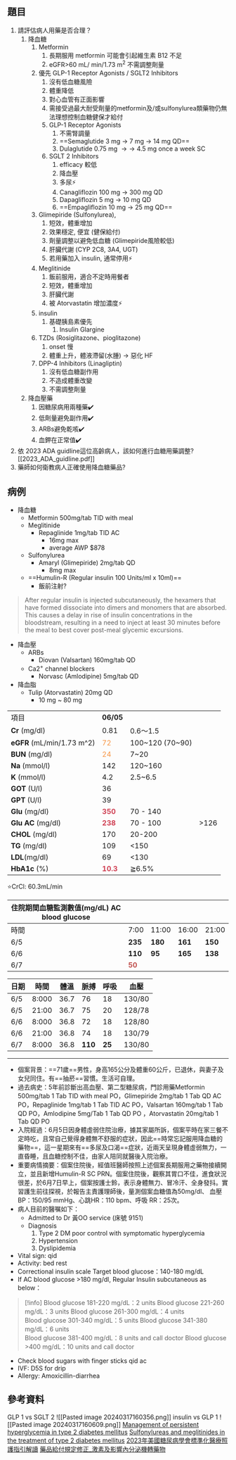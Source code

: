 ## 題目
1. 請評估病人用藥是否合理？
	1. 降血糖
		1. Metformin 
			1. 長期服用 metformin 可能會引起維生素 B12 不足
			2. eGFR>60 mL/ min/1.73 m<sup>2</sup> 不需調整劑量
		2. 優先 GLP-1 Receptor Agonists / SGLT2 Inhibitors
			1. 沒有低血糖風險
			2. 體重降低
			3. 對心血管有正面影響
			4. 需接受過最大耐受劑量的metformin及/或sulfonylurea類藥物仍無法理想控制血糖健保才給付
			5. GLP-1 Receptor Agonists
				1. 不需腎調量
				2. ==Semaglutide 3 mg $\rightarrow$ 7 mg $\rightarrow$ 14 mg QD==
				3. Dulaglutide 0.75 mg $\rightarrow\rightarrow$ 4.5 mg once a week SC
			6. SGLT 2 Inhibitors
				1. efficacy 較低
				2. 降血壓
				3. 多尿⚡
				4. Canagliflozin 100 mg $\rightarrow$ 300 mg QD
				5. Dapagliflozin 5 mg $\rightarrow$ 10 mg QD
				6. ==Empagliflozin 10 mg $\rightarrow$ 25 mg QD==
		3. Glimepiride (Sulfonylurea), 
			1. 短效，體重增加
			2. 效果穩定, 便宜 (健保給付)
			3. 劑量調整以避免低血糖 (Glimepiride風險較低)
			4. 肝臟代謝 (CYP 2C8, 3A4, UGT)
			5. 若用藥加入 insulin, 通常停用⚡
		4. Meglitinide
			1. 飯前服用，適合不定時用餐者
			2. 短效，體重增加
			3. 肝臟代謝
			4. 被 Atorvastatin 增加濃度⚡ 
		5. insulin
			1. 基礎胰島素優先
				1. Insulin Glargine
		6. TZDs (Rosiglitazone、pioglitazone)
			1. onset 慢
			2. 體重上升，體液滯留(水腫) $\rightarrow$ 惡化 HF
		7. DPP-4 Inhibitors (Linagliptin)
			1. 沒有低血糖副作用
			2. 不造成體重改變
			3. 不需調整劑量
	2. 降血壓藥
		1. 因糖尿病用兩種藥✔️
		2. 低劑量避免副作用✔️
		3. ARBs避免乾咳✔️
		4. 血鉀在正常值✔️
2. 依 2023 ADA guidline這位高齡病人，該如何進行血糖用藥調整?
[[2023_ADA_guidline.pdf]]
1. 藥師如何衛教病人正確使用降血糖藥品?
## 病例
- 降血糖
	- Metformin 500mg/tab TID with meal
	- Meglitinide
		- Repaglinide 1mg/tab TID AC 
			- 16mg max
			- average AWP $878
	- Sulfonylurea
		- Amaryl  (Glimepiride) 2mg/tab QD 
			- 8mg max
	- ==Humulin-R (Regular insulin 100 Units/ml x 10ml)==
		- 飯前注射?

> After regular insulin is injected subcutaneously, the hexamers that have formed dissociate into dimers and monomers that are absorbed. This causes a delay in rise of insulin concentrations in the bloodstream, resulting in a need to inject at least 30 minutes before the meal to best cover post-meal glycemic excursions.
- 降血壓
	- ARBs
		- Diovan (Valsartan) 160mg/tab QD
	- Ca2<sup>+</sup> channel blockers
		- Norvasc (Amlodipine) 5mg/tab QD
- 降血脂
	- Tulip (Atorvastatin) 20mg QD
		- 10 mg ~ 80 mg


|                            |                                       |                 |      |
| -------------------------- | ------------------------------------- | --------------- | ---- |
| 項目                         | **06/05**                             |                 |      |
| **Cr** (mg/dl)             | 0.81                                  | 0.6～1.5         |      |
| **eGFR** (mL/min/1.73 m^2) | <font color="#f79646">72</font>       | 100~120 (70~90) |      |
| **BUN** (mg/dl)            | <font color="#f79646">24</font>       | 7~20            |      |
| **Na** (mmol/l)            | 142                                   | 120~160         |      |
| **K** (mmol/l)             | 4.2                                   | 2.5~6.5         |      |
| **GOT** (U/l)              | 36                                    |                 |      |
| **GPT** (U/l)              | 39                                    |                 |      |
| **Glu** (mg/dl)            | <font color="#d04255">**350**</font>  | 70 - 140        |      |
| **Glu AC** (mg/dl)         | <font color="#d04255">**238**</font>  | 70 - 100        | >126 |
| **CHOL** (mg/dl)           | 170                                   | 20-200          |      |
| **TG** (mg/dl)             | 109                                   | <150            |      |
| **LDL**(mg/dl)             | 69                                    | <130            |      |
| **HbA1c** (%)              | <font color="#d04255">**10.3**</font> | ≧6.5%           |      |
⭐CrCl: 60.3mL/min

| 住院期間血糖監測數值(mg/dL) AC blood glucose |                                     |         |         |         |
| ---------------------------------- | ----------------------------------- | ------- | ------- | ------- |
| 時間                                 | 7:00                                | 11:00   | 16:00   | 21:00   |
| 6/5                                | **235**                             | **180** | **161** | **150** |
| 6/6                                | **110**                             | **95**  | **165** | **138** |
| 6/7                                | <font color="#c0504d">**50**</font> |         |         |         |

| 日期  | 時間    | 體溫   | 脈搏      | 呼吸     | 血壓     |
| --- | ----- | ---- | ------- | ------ | ------ |
| 6/5 | 8:000 | 36.7 | 76      | 18     | 130/80 |
| 6/5 | 21:00 | 36.7 | 75      | 20     | 128/78 |
| 6/6 | 8:000 | 36.8 | 72      | 18     | 128/80 |
| 6/6 | 21:00 | 36.8 | 74      | 18     | 130/79 |
| 6/7 | 8:000 | 36.8 | **110** | **25** | 130/80 |

---
- 個案背景：==71歲==男性，身高165公分及體重60公斤，已退休，與妻子及女兒同住。有==抽菸==習慣。生活可自理。
- 過去病史：5年前診斷出高血壓、第二型糖尿病，門診用藥Metformin 500mg/tab 1 Tab TID with meal PO，Glimepiride 2mg/tab  1 Tab QD AC PO，Repaglinide 1mg/tab  1 Tab TID AC PO，Valsartan 160mg/tab 1 Tab  QD PO，Amlodipine 5mg/Tab 1 Tab  QD PO ，Atorvastatin 20mg/tab 1 Tab QD PO
- 入院經過：6月5日因身體虛弱住院治療，據其家屬所訴，個案平時在家三餐不定時吃，且常自己覺得身體無不舒服的症狀，因此==時常忘記服用降血糖的藥物==，這一星期來有==多尿及口渴==症狀，近兩天呈現身體虛弱無力，一直昏睡，且血糖控制不佳，由家人陪同就醫後入院治療。
- 重要病情摘要：個案住院後，經值班醫師按照上述個案長期服用之藥物接續開立，並且新增Humulin-R SC PRN。個案住院後，觀察其胃口不佳，進食狀況很差，於6月7日早上，個案按護士鈴，表示身體無力、冒冷汗、全身發抖。實習護生前往探視，於報告主責護理師後，量測個案血糖值為50mg/dl、 血壓 BP：150/95 mmHg、心跳HR：110 bpm、呼吸 RR：25次。
- 病人目前的醫嘱如下：
	- Admitted to Dr 黃OO service    (床號 9151)
	- Diagnosis   
		1. Type 2 DM poor control with symptomatic hyperglycemia        
		2. Hypertension
		3. Dyslipidemia
- Vital sign: qid         
- Activity: bed rest
- Correctional insulin scale Target blood glucose：140-180 mg/dL
- If AC blood glucose >180 mg/dl, Regular Insulin   subcutaneous as below：
> [!info]
Blood glucose 181-220 mg/dL：2 units 
Blood glucose 221-260 mg/dL：3 units
Blood glucose 261-300 mg/dL：4 units  
Blood glucose 301-340 mg/dL：5 units
Blood glucose 341-380 mg/dL：6 units  
Blood glucose 381-400 mg/dL：8 units and call doctor
Blood glucose >400 mg/dL：10 units and call doctor
- Check blood sugars with finger sticks qid ac  
- IVF: D5S for drip
- Allergy: Amoxicillin-diarrhea     

## 參考資料
GLP 1 vs SGLT 2
![[Pasted image 20240317160356.png]]
insulin vs GLP 1
![[Pasted image 20240317160609.png]]
[Management of persistent hyperglycemia in type 2 diabetes mellitus](https://www.uptodate.com/contents/management-of-persistent-hyperglycemia-in-type-2-diabetes-mellitus?search=Diabetes%20mellitus%20treatment%20&source=search_result&selectedTitle=2%7E150&usage_type=default&display_rank=2#H3)
[Sulfonylureas and meglitinides in the treatment of type 2 diabetes mellitus](https://www.uptodate.com/contents/sulfonylureas-and-meglitinides-in-the-treatment-of-type-2-diabetes-mellitus?search=Repaglinide&source=search_result&selectedTitle=2%7E33&usage_type=default&display_rank=1)
[2023年美國糖尿病學會標準化醫療照護指引解讀](obsidian://open?vault=110PharmacyNotebook&file=pdf%2F2023%20ADA%20%E7%B3%96%E5%B0%BF%E7%97%85%E6%8C%87%E5%BC%95.pdf)
[藥品給付規定修正_激素及影響內分泌機轉藥物](obsidian://open?vault=110PharmacyNotebook&file=pdf%2F%E8%97%A5%E5%93%81%E7%B5%A6%E4%BB%98%E8%A6%8F%E5%AE%9A%E4%BF%AE%E6%AD%A3_%E6%BF%80%E7%B4%A0%E5%8F%8A%E5%BD%B1%E9%9F%BF%E5%85%A7%E5%88%86%E6%B3%8C%E6%A9%9F%E8%BD%89%E8%97%A5%E7%89%A9.pdf)